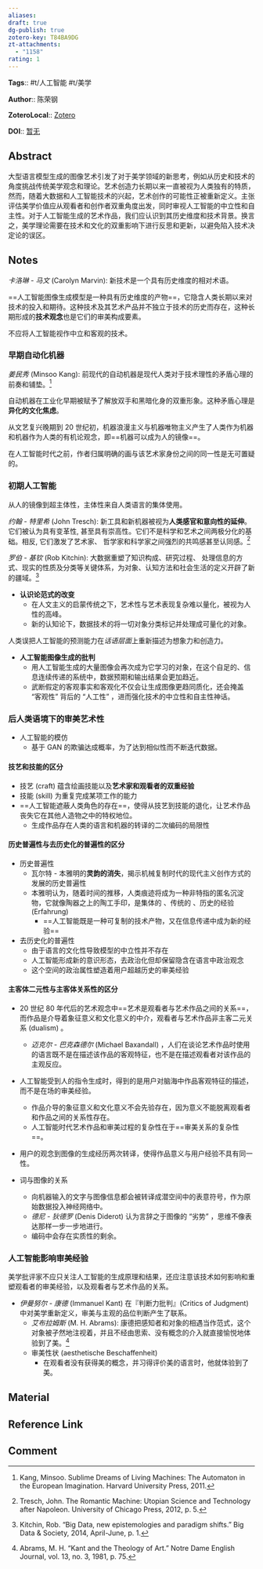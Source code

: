 ```yaml
---
aliases: 
draft: true
dg-publish: true
zotero-key: T84BA9DG
zt-attachments:
  - "1158"
rating: 1
---
```


**Tags**:: #t/人工智能 #t/美学

**Author**:: 陈荣钢

**ZoteroLocal**:: [Zotero](zotero://select/library/items/T84BA9DG)

**DOI**:: [暂无](https://kns.cnki.net/kcms2/article/abstract?v=kHMw6kznbpq4suq3mXE7LSNrqdo-4U5Bkl3OLHEb4Kq8dJBtbkCC-egJkAX6eYnWfAKwJ-qVgg1XDJ9jRzZNu9SME9-0DUy9pU6tBR_81ap4myfOpdO1CKMaGfSA5yuQp9D_jOeStvgYeEjPuNVpZKbPfJzWBKzt0BSIMqTK42dtbTbcdzVLoJJioT6OXTNGsrZM6TsUlhM=&uniplatform=NZKPT&language=CHS)

## Abstract

大型语言模型生成的图像艺术引发了对于美学领域的新思考，例如从历史和技术的角度挑战传统美学观念和理论。艺术创造力长期以来一直被视为人类独有的特质，然而，随着大数据和人工智能技术的兴起，艺术创作的可能性正被重新定义。主张评估美学价值应从观看者和创作者双重角度出发，同时审视人工智能的中立性和自主性。对于人工智能生成的艺术作品，我们应认识到其历史维度和技术背景。换言之，美学理论需要在技术和文化的双重影响下进行反思和更新，以避免陷入技术决定论的误区。

## Notes

*卡洛琳 - 马文* (Carolyn Marvin): 新技术是一个具有历史维度的相对术语。

==人工智能图像生成模型是一种具有历史维度的产物==，它隐含人类长期以来对技术的投入和期待。这种技术及其艺术产品并不独立于技术的历史而存在，这种长期形成的**技术观念**也是它们的审美构成要素。

不应将人工智能视作中立和客观的技术。

### 早期自动化机器

*姜民秀* (Minsoo Kang): 前现代的自动机器是现代人类对于技术理性的矛盾心理的前奏和铺垫。[^1]

自动机器在工业化早期被赋予了解放双手和黑暗化身的双重形象。这种矛盾心理是**异化的文化焦虑**。

从文艺复兴晚期到 20 世纪初，机器浪漫主义与机器唯物主义产生了人类作为机器和机器作为人类的有机论观念，即==机器可以成为人的镜像==。

在人工智能时代之前，作者归属明确的画与该艺术家身份之间的同一性是无可置疑的。

### 初期人工智能

从人的镜像到超主体性，主体性来自人类语言的集体使用。

*约翰 - 特里希* (John Tresch): 新工具和新机器被视为**人类感官和意向性的延伸**。它们被认为具有变革性, 甚至具有崇高性。它们不是科学和艺术之间两极分化的基础。相反, 它们激发了艺术家、 哲学家和科学家之间强烈的共鸣感甚至认同感。[^2]

*罗伯 - 基钦* (Rob Kitchin): 大数据重塑了知识构成、研究过程、 处理信息的方式、现实的性质及分类等关键体系，为对象、认知方法和社会生活的定义开辟了新的疆域。[^3]

- **认识论范式的改变**
	- 在人文主义的启蒙传统之下，艺术性与艺术表现复杂难以量化，被视为人性的高峰。
	- 新的认知论下，数据技术的将一切对象分类标记并处理成可量化的对象。

人类误把人工智能的预测能力在*话语层面*上重新描述为想象力和创造力。

- **人工智能图像生成的批判**
	- 用人工智能生成的大量图像会再次成为它学习的对象，在这个自足的、信息连续传递的系统中，数据预期和输出结果会更加趋近。
	- 武断假定的客观事实和客观化不仅会让生成图像更趋同质化，还会掩盖 “客观性” 背后的 “人工性” ，进而强化技术的中立性和自主性神话。

### 后人类语境下的审美艺术性

- 人工智能的模仿
	- 基于 GAN 的欺骗达成概率，为了达到相似性而不断迭代数据。

#### 技艺和技能的区分

- 技艺 (craft) 蕴含绘画技能以及**艺术家和观看者的双重经验**
- 技能 (skill) 为重复完成某项工作的能力
- ==人工智能遮蔽人类角色的存在==，使得从技艺到技能的退化，让艺术作品丧失它在其他人造物之中的特权地位。
	- 生成作品存在人类的语言和机器的转译的二次编码的局限性

#### 历史普遍性与去历史化的普遍性的区分

- 历史普遍性
	- 瓦尔特 - 本雅明的**灵韵的消失**，揭示机械复制时代的现代主义创作方式的发展的历史普遍性
	- 本雅明认为，随着时间的推移，人类痕迹将成为一种非特指的匿名沉淀物，它就像陶器之上的陶工手印，是集体的 、传统的 、历史的经验 (Erfahrung)
		- ==人工智能既是一种可复制的技术产物，又在信息传递中成为新的经验==
- 去历史化的普遍性
	- 由于语言的文化性导致模型的中立性并不存在
	- 人工智能形成新的意识形态，去政治化但却保留隐含在语言中政治观念
	- 这个空间的政治属性塑造着用户超越历史的审美经验

#### 主客体二元性与主客体关系性的区分

  - 20 世纪 80 年代后的艺术观念中==艺术是观看者与艺术作品之间的关系==，而作品是介导着象征意义和文化意义的中介，观看者与艺术作品非主客二元关系 (dualism) 。
	- *迈克尔 - 巴克森德尔* (Michael Baxandall) ，人们在谈论艺术作品时使用的语言既不是在描述该作品的客观特征，也不是在描述观看者对该作品的主观反应。
- 人工智能受到人的指令生成时，得到的是用户对脑海中作品客观特征的描述，而不是在场的审美经验。
	- 作品介导的象征意义和文化意义不会先验存在，因为意义不能脱离观看者和作品之间的关系性存在。
	- 人工智能时代艺术作品和审美过程的复杂性在于==审美关系的复杂性==。
- 用户的观念到图像的生成经历两次转译，使得作品意义与用户经验不具有同一性。

- 词与图像的关系
	- 向机器输入的文字与图像信息都会被转译成潜空间中的表意符号，作为原始数据投入神经网络中。
	- *德尼 - 狄德罗* (Denis Diderot) 认为言辞之于图像的 “劣势” ，思维不像表达那样一步一步地进行。
	- 编码中会存在实质性的剩余。

### 人工智能影响审美经验

美学批评家不应只关注人工智能的生成原理和结果，还应注意该技术如何影响和重塑观看者的审美经验，以及观看者与艺术作品的关系。

- *伊曼努尔 - 康德* (Immanuel Kant) 在『判断力批判』(Critics of Judgment) 中对美学重新定义，审美与主观的品位判断产生了联系。
	- *艾布拉姆斯* (M. H. Abrams): 康德把感知者和对象的相遇当作范式，这个对象被孑然地注视着，并且不经由思索、没有概念的介入就直接愉悦地体验到了美。[^4]
	- 审美性状 (aesthetische Beschaffenheit)
		- 在观看者没有获得美的概念，并习得评价美的语言时，他就体验到了美。

## Material

## Reference Link

## Comment

[^1]: Kang, Minsoo. Sublime Dreams of Living Machines: The Automaton in the European Imagination. Harvard University Press, 2011.
[^2]: Tresch, John. The Romantic Machine: Utopian Science and Technology after Napoleon. University of Chicago Press, 2012, p. 5.
[^3]: Kitchin, Rob. “Big Data, new epistemologies and paradigm shifts.” Big Data & Society, 2014, April-June, p. 1.
[^4]: Abrams, M. H. “Kant and the Theology of Art.” Notre Dame English Journal, vol. 13, no. 3, 1981, p. 75.
